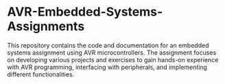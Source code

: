 # AVR-Embedded-Systems-Assignments
 This repository contains the code and documentation for an embedded systems assignment using AVR microcontrollers. The assignment focuses on developing various projects and exercises to gain hands-on experience with AVR programming, interfacing with peripherals, and implementing different functionalities.
